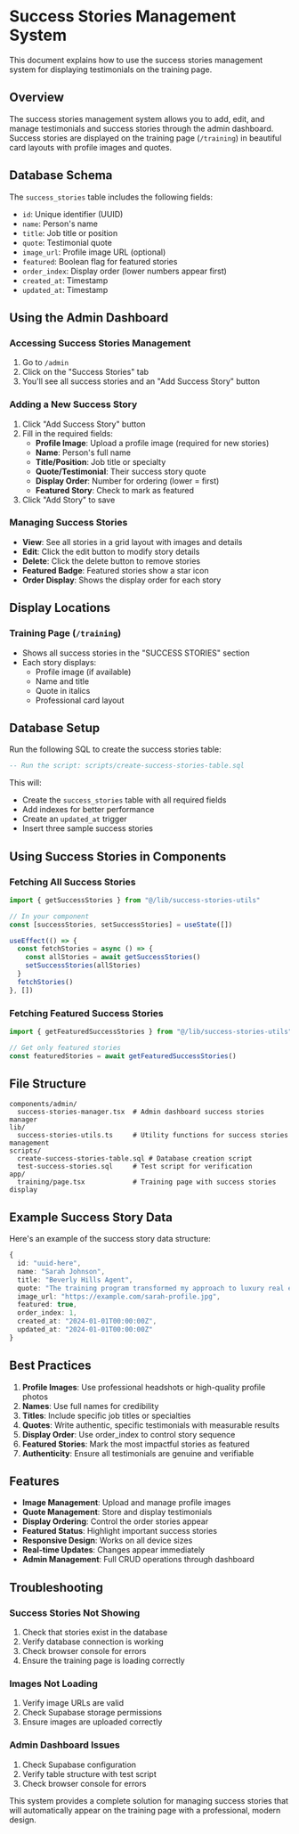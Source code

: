 # Success Stories Management System

This document explains how to use the success stories management system for displaying testimonials on the training page.

## Overview

The success stories management system allows you to add, edit, and manage testimonials and success stories through the admin dashboard. Success stories are displayed on the training page (`/training`) in beautiful card layouts with profile images and quotes.

## Database Schema

The `success_stories` table includes the following fields:
- `id`: Unique identifier (UUID)
- `name`: Person's name
- `title`: Job title or position
- `quote`: Testimonial quote
- `image_url`: Profile image URL (optional)
- `featured`: Boolean flag for featured stories
- `order_index`: Display order (lower numbers appear first)
- `created_at`: Timestamp
- `updated_at`: Timestamp

## Using the Admin Dashboard

### Accessing Success Stories Management
1. Go to `/admin`
2. Click on the "Success Stories" tab
3. You'll see all success stories and an "Add Success Story" button

### Adding a New Success Story
1. Click "Add Success Story" button
2. Fill in the required fields:
   - **Profile Image**: Upload a profile image (required for new stories)
   - **Name**: Person's full name
   - **Title/Position**: Job title or specialty
   - **Quote/Testimonial**: Their success story quote
   - **Display Order**: Number for ordering (lower = first)
   - **Featured Story**: Check to mark as featured
3. Click "Add Story" to save

### Managing Success Stories
- **View**: See all stories in a grid layout with images and details
- **Edit**: Click the edit button to modify story details
- **Delete**: Click the delete button to remove stories
- **Featured Badge**: Featured stories show a star icon
- **Order Display**: Shows the display order for each story

## Display Locations

### Training Page (`/training`)
- Shows all success stories in the "SUCCESS STORIES" section
- Each story displays:
  - Profile image (if available)
  - Name and title
  - Quote in italics
  - Professional card layout

## Database Setup

Run the following SQL to create the success stories table:

```sql
-- Run the script: scripts/create-success-stories-table.sql
```

This will:
- Create the `success_stories` table with all required fields
- Add indexes for better performance
- Create an `updated_at` trigger
- Insert three sample success stories

## Using Success Stories in Components

### Fetching All Success Stories

```typescript
import { getSuccessStories } from "@/lib/success-stories-utils"

// In your component
const [successStories, setSuccessStories] = useState([])

useEffect(() => {
  const fetchStories = async () => {
    const allStories = await getSuccessStories()
    setSuccessStories(allStories)
  }
  fetchStories()
}, [])
```

### Fetching Featured Success Stories

```typescript
import { getFeaturedSuccessStories } from "@/lib/success-stories-utils"

// Get only featured stories
const featuredStories = await getFeaturedSuccessStories()
```

## File Structure

```
components/admin/
  success-stories-manager.tsx  # Admin dashboard success stories manager
lib/
  success-stories-utils.ts     # Utility functions for success stories management
scripts/
  create-success-stories-table.sql # Database creation script
  test-success-stories.sql     # Test script for verification
app/
  training/page.tsx            # Training page with success stories display
```

## Example Success Story Data

Here's an example of the success story data structure:

```typescript
{
  id: "uuid-here",
  name: "Sarah Johnson",
  title: "Beverly Hills Agent",
  quote: "The training program transformed my approach to luxury real estate. I've tripled my sales volume in just 6 months.",
  image_url: "https://example.com/sarah-profile.jpg",
  featured: true,
  order_index: 1,
  created_at: "2024-01-01T00:00:00Z",
  updated_at: "2024-01-01T00:00:00Z"
}
```

## Best Practices

1. **Profile Images**: Use professional headshots or high-quality profile photos
2. **Names**: Use full names for credibility
3. **Titles**: Include specific job titles or specialties
4. **Quotes**: Write authentic, specific testimonials with measurable results
5. **Display Order**: Use order_index to control story sequence
6. **Featured Stories**: Mark the most impactful stories as featured
7. **Authenticity**: Ensure all testimonials are genuine and verifiable

## Features

- **Image Management**: Upload and manage profile images
- **Quote Management**: Store and display testimonials
- **Display Ordering**: Control the order stories appear
- **Featured Status**: Highlight important success stories
- **Responsive Design**: Works on all device sizes
- **Real-time Updates**: Changes appear immediately
- **Admin Management**: Full CRUD operations through dashboard

## Troubleshooting

### Success Stories Not Showing
1. Check that stories exist in the database
2. Verify database connection is working
3. Check browser console for errors
4. Ensure the training page is loading correctly

### Images Not Loading
1. Verify image URLs are valid
2. Check Supabase storage permissions
3. Ensure images are uploaded correctly

### Admin Dashboard Issues
1. Check Supabase configuration
2. Verify table structure with test script
3. Check browser console for errors

This system provides a complete solution for managing success stories that will automatically appear on the training page with a professional, modern design. 
